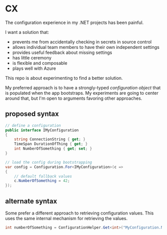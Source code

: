 # CX

The configuration experience in my .NET projects has been painful.

I want a solution that:

- prevents me from accidentally checking in secrets in source control
- allows individual team members to have their own independent settings
- provides useful feedback about missing settings
- has little ceremony
- is flexible and composable
- plays well with Azure

This repo is about experimenting to find a better solution.

My preferred approach is to have a strongly-typed _configuration object_ that
is populated when the app bootstraps. My experiments are going to center around
that, but I'm open to arguments favoring other approaches.

## proposed syntax
``` C#
// define a configuration
public interface IMyConfiguration
{
    string ConnectionString { get; }
    TimeSpan DurationOfThing { get; }
    int NumberOfSomething { get; set; }
}

// load the config during bootstrapping
var config = Configuration.For<IMyConfiguration>(c =>
{
    // default fallback values
    c.NumberOfSomething = 42;
});
```

## alternate syntax

Some prefer a different approach to retrieving configuration values. This
uses the same internal mechanism for retrieving the values.

``` C#
int numberOfSomething = ConfigurationHelper.Get<int>("MyConfiguration.NumberOfSomething");
```
